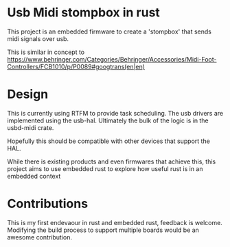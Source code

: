 # Usb Midi stompbox in rust

This project is an embedded firmware to create a 'stompbox' that
sends midi signals over usb.

This is similar in concept to
https://www.behringer.com/Categories/Behringer/Accessories/Midi-Foot-Controllers/FCB1010/p/P0089#googtrans(en|en)

# Design

This is currently using RTFM to provide task scheduling.
The usb drivers are implemented using the usb-hal.
Ultimately the bulk of the logic is in the usbd-midi crate.

Hopefully this should be compatible with other devices that support the HAL.

While there is existing products and even firmwares that achieve this, this
project aims to use embedded rust to explore how useful rust is in an
embedded context

# Contributions

This is my first endevaour in rust and embedded rust, feedback is welcome.
Modifying the build process to support multiple boards would 
be an awesome contribution.

